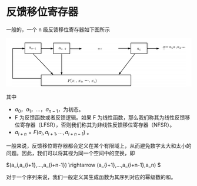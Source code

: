 # 反馈移位寄存器

一般的，一个 n 级反馈移位寄存器如下图所示

![image-20180712201048987](/crypto/streamcipher/fsr/figure/n-fsr.png)

其中

- $a_0$，$a_1$，…，$a_{n-1}$，为初态。
- F 为反馈函数或者反馈逻辑。如果 F 为线性函数，那么我们称其为线性反馈移位寄存器（LFSR），否则我们称其为非线性反馈移位寄存器（NFSR）。
- $a_{i+n}=F(a_i,a_{i+1},...,a_{i+n-1})$ 。

一般来说，反馈移位寄存器都会定义在某个有限域上，从而避免数字太大和太小的问题。因此，我们可以将其视为同一个空间中的变换，即

$(a_i,a_{i+1},...,a_{i+n-1}) \rightarrow (a_{i+1},...,a_{i+n-1},a_n) $

对于一个序列来说，我们一般定义其生成函数为其序列对应的幂级数的和。